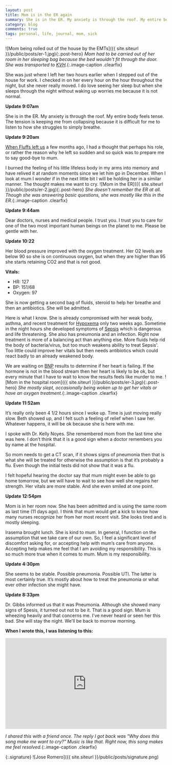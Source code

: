 ```yaml
---
layout: post
title: Mom is in the ER again
summary: She is in the ER. My anxiety is through the roof. My entire body feels tense. The tension is keeping me from collapsing because it is difficult for me to listen to how she struggles to simply breathe.
category: blog
comments: true
tags: personal, life, journal, mom, sick 
---
```


![Mom being rolled out of the house by the EMTs]({{ site.siteurl }}/public/posts/er-1.jpg){:.post-hero}
*Mom had to be carried out of her room in her sleeping bag because the bed wouldn't fit through the door. She was transported to [KVH](https://www.kvhealthcare.org/).*{:.image-caption .clearfix}

She was just where I left her two hours earlier when I stepped out of the house for work. I checked in on her every hour on the hour throughout the night, but she never really moved. I do love seeing her sleep but when she sleeps through the night without waking up worries me because it is not normal. 

**Update 9:07am**

She is in the ER. My anxiety is through the roof. My entire body feels tense. The tension is keeping me from collapsing because it is difficult for me to listen to how she struggles to simply breathe. 

**Update 9:20am**

[When Fluffs left us](http://martyromero.me/good-bye-fluffs) a few months ago, I had a thought that perhaps his role, or rather the reason why he left so sudden and so quick was to prepare me to say good-bye to mum. 

I burned the feeling of his little lifeless body in my arms into memory and have relived it at random moments since we let him go in December. When I look at mum I wonder if in the next little bit I will be holding her in a similar manner. The thought makes me want to cry. 
![Mom in the ER]({{ site.siteurl }}/public/posts/er-2.jpg){:.post-hero}
*She doesn't remember the ER at all. Though she was answering basic questions, she was mostly like this in the ER.*{:.image-caption .clearfix}

**Update 9:44am**

Dear doctors, nurses and medical people. I trust you. I trust you to care for one of the two most important human beings on the planet to me. Please be gentle with her. 

**Update 10:22**

Her blood pressure improved with the oxygen treatment. Her O2 levels are below 90 so she is on continuous oxygen, but when they are higher than 95 she starts retaining CO2 and that is not good. 

**Vitals:**
- HR: 127
- BP: 151/68
- Oxygen: 97

She is now getting a second bag of fluids, steroid to help her breathe and then an antibiotics. She will be admitted. 

Here is what I know. She is already compromised with her weak body, asthma, and recent treatment for [Hypoxema](https://en.wikipedia.org/wiki/Hypoxemia) only two weeks ago. Sometime in the night hours she developed symptoms of [Sepsis](https://en.m.wikipedia.org/wiki/Sepsis) which is dangerous and life threatening. She also has pneumonia and an infection. Right now treatment is more of a balancing act than anything else. More fluids help rid the body of bacteria/virus, but too much weakens ability to treat Sepsis'. Too little could improve her vitals but then needs antibiotics which could react badly to an already weakened body.

We are waiting on [BNP](https://my.clevelandclinic.org/health/diagnostics/16814-nt-prob-type-natriuretic-peptide-bnp) results to determine if her heart is failing. If the hormone is not in the blood stream then her heart is likely to be ok, but every minute that I have to wait to know the results feels like murder to me.
![Mom in the hospital room]({{ site.siteurl }}/public/posts/er-3.jpg){:.post-hero}
*She mostly slept, occasionally being woken up to get her vitals or have an oxygen treatment.*{:.image-caption .clearfix}

**Update 11:52am**

It’s really only been 4 1/2 hours since I woke up. Time is just moving really slow. Beth showed up, and I felt such a feeling of relief when I saw her. Whatever happens, it will be ok because she is here with me. 

I spoke with Dr. Kelly Noyes. She remembered mom from the last time she was here. I don’t think that it is a good sign when a doctor remembers you by name at the hospital.

So mom needs to get a CT scan, if it shows signs of pneumonia then that is what she will be treated for otherwise the assumption is that it’s probably a flu. Even though the initial tests did not show that it was a flu.

I felt hopeful hearing the doctor say that mum might even be able to go home tomorrow, but we will have to wait to see how well she regains her strength. Her vitals are more stable. And she even smiled at one point. 

**Update 12:54pm**

Mom is in her room now. She has been admitted and is using the same room as last time (11 days ago). I think that mum would get a kick to know how many nurses recognize her from her most recent visit. She looks tired and is mostly sleeping.

Irasema brought lunch. She is kind to mum. In general, I function on the assumption that we take care of our own. So, I feel a significant level of discomfort asking for, or accepting help with mum’s care from anyone. Accepting help makes me feel that I am avoiding my responsibility. This is so much more true when it comes to mum. Mum is my responsibility. 

**Update 4:30pm**

She seems to be stable. Possible pneumonia. Possible UTI. The latter is most certainly true. It’s mostly about how to treat the pneumonia or what ever other infection she might have.

**Update 8:33pm**

Dr. Gibbs informed us that it was Pneumonia. Although she showed many signs of Spesis, it turned out not to be it. That is a good sign. Mum is wheezing heavily and that concerns me. I've never heard or seen her this bad. She will stay the night. We'll be back to morrow morning.  

**When I wrote this, I was listening to this:**
 <style>.embed-container { position: relative; padding-bottom: 56.25%; height: 0; overflow: hidden; max-width: 100%; } .embed-container iframe, .embed-container object, .embed-container embed { position: absolute; top: 0; left: 0; width: 100%; height: 100%; }</style>
<div class='embed-container'><iframe src='https://www.youtube.com/embed/qmvhtB9s4yk?start=3&end=189&version=3&amp;rel=0&amp;t=27s&amp;showinfo=0' frameborder='0' allowfullscreen></iframe></div>

*I shared this with a friend once. The reply I got back was "Why does this song make me want to cry?" Music is like that. Right now, this song makes me feel resolved.*{:.image-caption .clearfix}

{:.signature}
![Jose Romero]({{ site.siteurl }}/public/posts/signature.png)

